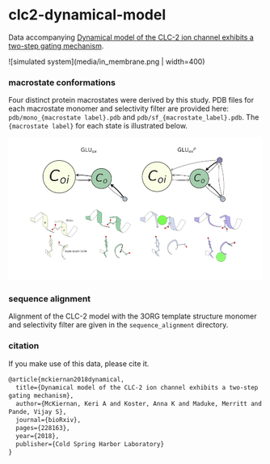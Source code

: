 # clc2-dynamical-model

Data accompanying [Dynamical model of the CLC-2 ion channel exhibits a two-step gating mechanism](https://www.biorxiv.org/content/early/2018/03/07/228163).

![simulated system](media/in_membrane.png | width=400)

### macrostate conformations

Four distinct protein macrostates were derived by this study. PDB files for each macrostate monomer and selectivity filter are provided here: `pdb/mono_{macrostate label}.pdb` and `pdb/sf_{macrostate_label}.pdb`. The `{macrostate label}` for each state is illustrated below.

![macrostate model](media/model.png)

### sequence alignment

Alignment of the CLC-2 model with the 3ORG template structure monomer and
selectivity filter are given in the `sequence_alignment` directory.

### citation

If you make use of this data, please cite it.
```
@article{mckiernan2018dynamical,
  title={Dynamical model of the CLC-2 ion channel exhibits a two-step gating mechanism},
  author={McKiernan, Keri A and Koster, Anna K and Maduke, Merritt and Pande, Vijay S},
  journal={bioRxiv},
  pages={228163},
  year={2018},
  publisher={Cold Spring Harbor Laboratory}
}
```
